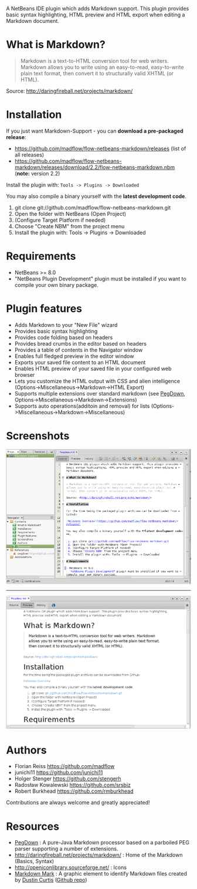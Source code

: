 A NetBeans IDE plugin which adds Markdown support. This plugin provides basic syntax highlighting, HTML preview and HTML export when editing a Markdown document.

# What is Markdown?

> Markdown is a text-to-HTML conversion tool for web writers. Markdown allows you to write using an easy-to-read, easy-to-write plain text format, then convert it to structurally valid XHTML (or HTML).

Source: <http://daringfireball.net/projects/markdown/>

# Installation

If you just want Markdown-Support - you can **download a pre-packaged release**:

 - https://github.com/madflow/flow-netbeans-markdown/releases (list of all releases)
 - https://github.com/madflow/flow-netbeans-markdown/releases/download/2.2/flow-netbeans-markdown.nbm (**note:** version 2.2)

Install the plugin with: `Tools -> Plugins -> Downloaded`

You may also compile a binary yourself with the **latest development code**.

 1. git clone git://github.com/madflow/flow-netbeans-markdown.git
 2. Open the folder with NetBeans (Open Project)
 3. (Configure Target Platform if needed)
 4. Choose "Create NBM" from the project menu
 5. Install the plugin with: Tools -> Plugins -> Downloaded

# Requirements

- NetBeans >= 8.0
- "NetBeans Plugin Development" plugin must be installed if you want to compile your own binary package.

# Plugin features

- Adds Markdown to your "New File" wizard
- Provides basic syntax highlighting
- Provides code folding based on headers
- Provides bread crumbs in the editor based on headers
- Provides a table of contents in the Navigator window
- Enables full fledged preview in the editor window
- Exports your saved file content to an HTML document
- Enables HTML preview of your saved file in your configured web browser
- Lets you customize the HTML output with CSS and alien intelligence (Options->Miscellaneous->Markdown->HTML Export)
- Supports multiple extensions over standard markdown (see [PegDown][], Options->Miscellaneous->Markdown->Extensions)
- Supports auto operations(additoin and removal) for lists (Options->Miscellaneous->Markdown->Miscellaneous)

# Screenshots

![Editor - Source view](editor-source.png "The Source view of the Markdown editor")

***

![Editor - Preview view](editor-preview.png "The Preview view of the Markdown editor")

# Authors

- Florian Reiss <https://github.com/madflow>
- junichi11 <https://github.com/junichi11>
- Holger Stenger <https://github.com/stengerh>
- Radosław Kowalewski <https://github.com/srsbiz>
- Robert Burkhead <https://github.com/rmburkhead>

Contributions are always welcome and greatly appreciated!

# Resources

- [PegDown][] : A pure-Java Markdown processor based on a parboiled PEG parser supporting a number of extensions.
- http://daringfireball.net/projects/markdown/ : Home of the Markdown (Basics, Syntax)
- http://openiconlibrary.sourceforge.net/ : Icons
- [Markdown Mark][mdmark] : A graphic element to identify Markdown files created by [Dustin Curtis][dcurtis] ([Github repo][mdmark-gh])

[dcurtis]: http://dustincurtis.com/
[mdmark]: http://dcurt.is/the-markdown-mark
[mdmark-gh]: https://github.com/dcurtis/markdown-mark
[pegdown]: https://github.com/sirthias/pegdown
